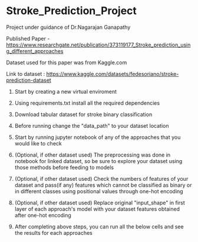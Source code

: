 # Stroke_Prediction_Project

Project under guidance of Dr.Nagarajan Ganapathy

Published Paper - https://www.researchgate.net/publication/373119177_Stroke_prediction_using_different_approaches

Dataset used for this paper was from Kaggle.com

Link to dataset : https://www.kaggle.com/datasets/fedesoriano/stroke-prediction-dataset

1. Start by creating a new virtual enviroment

1. Using requirements.txt install all the required dependencies

2. Download tabular dataset for stroke binary classification

3. Before running change the "data_path" to your dataset location

4. Start by running jupyter notebook of any of the approaches that you would like to check

4. (Optional, if other dataset used) The preprocessing was done in notebook for linked dataset, so be sure to explore your dataset using those methods before feeding to models

5. (Optional, if other dataset used) Check the numbers of features of your dataset and pass(if any) features which cannot be classified as binary or in different classes using positional values through one-hot encoding

6. (Optional, if other dataset used) Replace original "input_shape" in first layer of each approach's model with your dataset features obtained after one-hot encoding

7. After completing above steps, you can run all the below cells and see the results for each approaches
